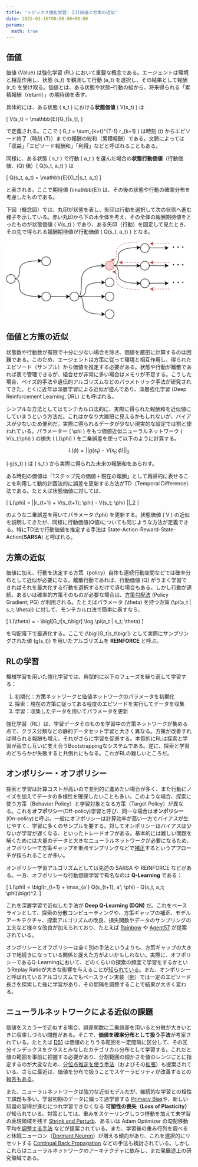 ```yaml
---
title: 'トピックス強化学習: [3]価値と方策の近似'
date: 2025-03-16T00:00:00+00:00
params:
  math: true
---
```


## 価値

価値 (Value) は強化学習 (RL) において重要な概念である。エージェントは環境と相互作用し、状態 \(s_t\) を観測して行動 \(a_t\) を選択し、その結果として報酬 \(r_t\) を受け取る。価値とは、ある状態や状態–行動の組から、将来得られる「累積報酬（return）」の期待値を表す。

具体的には、ある状態 \( s_t \) における**状態価値** \( V(s_t) \) は

\[
V(s_t) = \mathbb{E}[G_t|s_t],
\]

で定義される。ここで \( G_t = \sum_{k=t}^{T-1} r_{k+1} \) は時刻 \(t\) からエピソード終了（時刻 \(T\)）までの報酬の総和（累積報酬）である。文脈によっては「収益」「エピソード報酬和」「利得」などと呼ばれることもある。

同様に、ある状態 \( s_t \) で行動 \( a_t \) を選んだ場合の**状態行動価値**（行動価値、\(Q\) 値）\( Q(s_t, a_t) \) は

\[
Q(s_t, a_t) = \mathbb{E}[G_t|s_t, a_t]
\]

と表される。ここで期待値 \(\mathbb{E}\) は、その後の状態や行動の確率分布を考慮したものである。

下図（概念図）では、丸印が状態を表し、矢印は行動を選択して次の状態へ進む様子を示している。赤い丸印から下の木全体を考え、その全体の報酬期待値をとったものが状態価値 \( V(s_t) \) であり、ある矢印（行動）を固定して見たとき、その先で得られる報酬期待値が行動価値 \( Q(s_t, a_t) \) となる。

![](graph.png)

## 価値と方策の近似

状態数や行動数が有限で十分に少ない場合を除き、価値を厳密に計算するのは困難である。このため、エージェントは方策に従って環境と相互作用し、得られたエピソード（サンプル）から価値を推定する必要がある。状態や行動が離散であれば表で管理できるが、組合せが非常に多い場合はメモリが不足する。こうした場合、ベイズ的手法や遺伝的アルゴリズムなどのパラメトリック手法が研究されてきた。とくに近年は深層学習による近似が盛んであり、深層強化学習 (Deep Reinforcement Learning, DRL) とも呼ばれる。

シンプルな方法としてはモンテカルロ法的に、実際に得られた報酬和を近似値にしていまうという方法だ。これはかなり大雑把に見えるかもしれないが、バイアスが少ないため便利だ。実際に得られるデータが少ない現実的な設定では割と使われている。パラメーター \( \phi \) をもつ価値近似ニューラルネットワーク \( V(s_t;\phi) \) の損失 \( L(\phi) \) を二乗誤差を使って以下のように計算する。

$$
L(\phi) = || g(s_t) - V(s_t; \phi) ||_2
$$

\( g(s_t) \) は \( s_t \) から実際に得られた未来の報酬和をあらわす。

ある時刻の価値は「1ステップ先の価値＋現在の報酬」として再帰的に表せることを利用して動的計画法的に誤差を更新する方法がTD（Temporal Difference）法である。たとえば状態価値に対しては、

\[
L(\phi) = ||r_{t+1} + V(s_{t+1}; \phi) - V(s_t; \phi) ||_2
\]

のような二乗誤差を用いてパラメータ \(\phi\) を更新する。状態価値 \( V \) の近似を説明してきたが、同様に行動価値(Q値)についても同じような方法が定義できる。特にTD法で行動価値を推定する手法は State-Action-Reward-State-Action(**SARSA**) と呼ばれる。

## 方策の近似

価値に加え、行動を決定する方策（policy）自体も連続行動空間などでは確率分布として近似が必要になる。離散行動であれば、行動価値 \(Q\) がうまく学習できればそれを最大化する行動を選択するだけで済む場合もある。しかし行動が連続、あるいは確率的方策そのものが必要な場合は、[方策勾配法](https://papers.nips.cc/paper/1713-policy-gradient-methods-for-reinforcement-learning-with-function-approximation.pdf) (Policy Gradient; PG) が利用される。たとえばパラメータ \(\theta\) を持つ方策 \(\pi(a_t | s_t; \theta)\) に対して、モンテカルロ法で簡単に表すなら、

\[
L(\theta) = - \bigl[G_t|s_t\bigr] \log \pi(a_t | s_t; \theta)
\]

を勾配降下で最適化する。ここで \(\bigl[G_t|s_t\bigr]\) として実際にサンプリングされた値 \(g(s_t)\) を用いたアルゴリズムを **REINFORCE** と呼ぶ。

## RLの学習

機械学習を用いた強化学習では、典型的に以下のフェーズを繰り返して学習する：

1. 初期化：方策ネットワークと価値ネットワークのパラメータを初期化
2. 探索：現在の方策に従ってある程度のエピソードを実行してデータを収集
3. 学習：収集したデータを用いてパラメータを更新

強化学習（RL）は、学習データそのものを学習中の方策ネットワークが集める点で、クラス分類などの静的データセット学習と大きく異なる。方策が改善すれば得られる報酬も増え、それがさらに学習を促進する。本質的にRLは探索と学習が両立し互いに支え合うBootstrappingなシステムである。逆に、探索と学習のどちらかが失敗すると共倒れにもなる。これがRLの難しいところだ。

## オンポリシー・オフポリシー

探索と学習は計算コストが高いので並列的に進めたい場合が多く、また行動にノイズを加えてデータの多様性を確保したいことも多い。このような場合、探索に使う方策（Behavior Policy）と学習対象となる方策（Target Policy）が異なる。これを**オフポリシー**(Off-policy)学習と呼び、同一な場合は**オンポリシー**(On-policy)と呼ぶ。一般にオフポリシーは計算効率が高い一方でバイアスが生じやすく、学習に多くのサンプルを要する。対してオンポリシーはバイアスは少ないが学習が遅くなる、といったトレードオフがある。基本的には難しい問題を解くためには大量のデータと大きなニューラルネットワークが必要になるため、オフポリシーで方策ギャップを重点サンプリングなどで[補正](https://arxiv.org/abs/1606.02647v2)するというアプローチが採られることが多い。

オンポリシー学習アルゴリズムとしては先述の SARSA や REINFORCE などがある。一方、オフポリシーな行動価値学習で有名なのは **Q-Learning** である：

\[
L(\phi) = \bigl(r_{t+1} + \max_{a'} Q(s_{t+1}, a'; \phi) - Q(s_t, a_t; \phi)\bigr)^2.
\]

これを深層学習で近似した手法が **Deep Q-Learning (DQN)** だ。これをベースラインとして、探索の分散コンピューティングや、方策ギャップの補正、モデルアーキテクチャ、探索アルゴリズムの改良、損失関数やデータのサンプリングの工夫など様々な改良が加えられており、たとえば [Rainbow](https://arxiv.org/abs/1710.02298) や [Agent57](https://arxiv.org/abs/2003.13350) が提案されている。

オンポリシーとオフポリシーは全く別の手法というよりも、方策ギャップの大きさで地続きになっている関係と捉えた方がよいかもしれない。実際に、オフポリシーであるQ-Learningにおいて、どのくらいの探索の頻度で学習をするかというReplay Ratioが大きな影響を与えることが[知られている](https://arxiv.org/abs/2205.07802)。また、オンポリシーと呼ばれているアルゴリズムでもベースライン実装（[例](https://github.com/DLR-RM/stable-baselines3)）では一定のエピソード長さを探索した後に学習があり、その間隔を調整することで結果が大きく変わる。

## ニューラルネットワークによる近似の課題

価値をスカラーで近似する場合、誤差関数に二乗誤差を用いると分散が大きいときに収束しづらい問題がある。そこで、**価値を確率分布として扱う手法**が考案されている。たとえば [D51](https://arxiv.org/abs/1707.06887) は価値のとりうる範囲を一定間隔に区分して、その区分インデックスをクラスとみなしたカテゴリカル分布として学習する。これだと値の範囲を事前に把握する必要があり、分割範囲の細かさを値のレンジごとに指定するのが大変なため、[分位点推定を使う手法](https://arxiv.org/abs/1806.06923)（およびその[拡張](https://arxiv.org/abs/1911.02140)）も提案されている。さらに最近は、価値を分布で扱うことでスケーラビリティが改善するとの[報告もある](https://arxiv.org/abs/2403.03950)。

また、ニューラルネットワークは強力な近似モデルだが、継続的な学習との相性で課題も多い。学習初期のデータに偏って過学習する [Primacy Bias](https://arxiv.org/abs/2205.07802)や、新しい知識の習得が進むにつれ学習できなくなる **可塑性の喪失（Loss of Plasticity）** が知られている。対策としては、重みをスケーリングしつつ摂動を加えて未学習の表現領域を残す [Shrink and Perturb](https://arxiv.org/abs/1910.08475)、あるいは Adam Optimizer の勾配移動平均を[調整する手法](http://arxiv.org/abs/2303.01486) などが提案されている。また、学習後の重み行列を調べると休眠ニューロン（[Dormant Neuron](https://arxiv.org/abs/2302.12902)）が増える傾向があり、これを選択的にリセットする [Continual Back Propagation](https://www.nature.com/articles/s41586-024-07711-7) などの手法も検討されている。しかしこれらはニューラルネットワークのアーキテクチャに依存し、まだ発展途上の研究領域である。